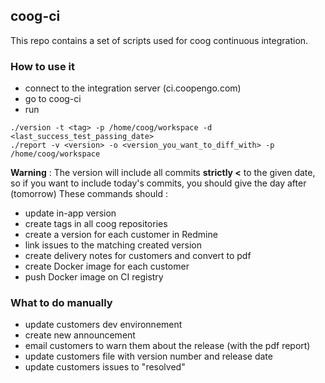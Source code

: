 ## coog-ci

This repo contains a set of scripts used for coog continuous integration.

### How to use it

- connect to the integration server (ci.coopengo.com)
- go to coog-ci
- run
```
./version -t <tag> -p /home/coog/workspace -d <last_success_test_passing_date>
./report -v <version> -o <version_you_want_to_diff_with> -p /home/coog/workspace
```
**Warning** : The version will include all commits **strictly <** to the given date, so if you want to include today's commits, you should give the day after (tomorrow)
These commands should :
- update in-app version
- create tags in all coog repositories
- create a version for each customer in Redmine
- link issues to the matching created version
- create delivery notes for customers and convert to pdf
- create Docker image for each customer
- push Docker image on CI registry

### What to do manually

- update customers dev environnement
- create new announcement
- email customers to warn them about the release (with the pdf report)
- update customers file with version number and release date
- update customers issues to "resolved"
